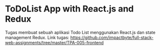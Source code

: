 # ToDoList App with React.js and Redux

Tugas membuat sebuah aplikasi Todo List menggunakan React.js dan state management Redux. Link tugas: https://github.com/impactbyte/full-stack-web-assignments/tree/master/TPA-005-frontend